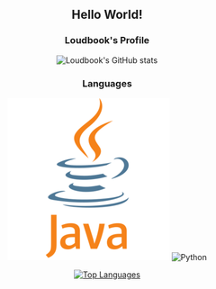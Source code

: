 <div align="center">
  
  ## Hello World!

  ### Loudbook's Profile

![Loudbook's GitHub stats](https://github-readme-stats.vercel.app/api?username=Loudbooks&show_icons=true&theme=radical)
  
  ### Languages
  
  ![Java](https://raw.githubusercontent.com/github/explore/5b3600551e122a3277c2c5368af2ad5725ffa9a1/topics/java/java.png) ![Python](https://upload.wikimedia.org/wikipedia/commons/0/0a/Python.svg) 
  
  [![Top Languages](https://github-readme-stats.vercel.app/api/top-langs/?username=Loudbooks)](https://github.com/Loudbooks/github-readme-stats)

</div>
